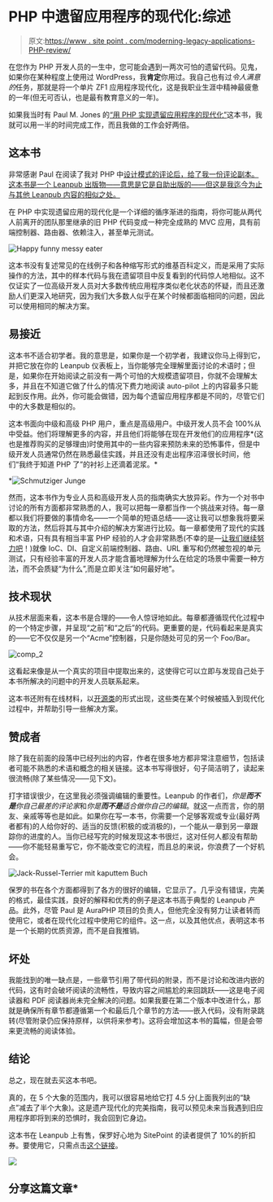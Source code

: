 # PHP 中遗留应用程序的现代化:综述

> 原文:[https://www . site point . com/moderning-legacy-applications-PHP-review/](https://www.sitepoint.com/modernizing-legacy-applications-php-review/)

在您作为 PHP 开发人员的一生中，您可能会遇到一两次可怕的遗留代码。见鬼，如果你在某种程度上使用过 WordPress，我**肯定**你用过。我自己也有过*令人满意的*任务，那就是将一个单片 ZF1 应用程序现代化，这是我职业生涯中精神最疲惫的一年(但无可否认，也是最有教育意义的一年)。

如果我当时有 Paul M. Jones 的[“用 PHP 实现遗留应用程序的现代化”](https://leanpub.com/mlaphp/c/sitepoint2015)这本书，我就可以用一半的时间完成工作，而且我做的工作会好两倍。

## 这本书

非常感谢 Paul 在阅读了我对 PHP 中[设计模式的评论后，给了我一份评论副本。这本书是一个 Leanpub 出版物——意思是它是自助出版的——但这是我迄今为止与其他 Leanpub 内容的相似之处。](https://www.sitepoint.com/book-review-practical-design-patterns-php/)

在 PHP 中实现遗留应用的现代化是一个详细的循序渐进的指南，将你可能从两代人前离开的团队那里继承的旧 PHP 代码变成一种完全成熟的 MVC 应用，具有前端控制器、路由器、依赖注入，甚至单元测试。

![Happy funny messy eater](../Images/dc829728a8cb3695e1509fb0ecf36f0d.png)

这本书没有复述常见的在线例子和各种缩写形式的维基百科定义，而是采用了实际操作的方法，其中的样本代码与我在遗留项目中反复看到的代码惊人地相似。这不仅证实了一位高级开发人员对大多数传统应用程序类似老化状态的怀疑，而且还激励人们更深入地研究，因为我们大多数人似乎在某个时候都面临相同的问题，因此可以使用相同的解决方案。

## 易接近

这本书不适合初学者。我的意思是，如果你是一个初学者，我建议你马上得到它，并把它放在你的 Leanpub 仪表板上，当你能够完全理解里面讨论的术语时；但是，如果你在开始阅读之前没有一两个可怕的大规模遗留项目，你就不会理解太多，并且在不知道它做了什么的情况下费力地阅读 auto-pilot 上的内容最多只能起到反作用。此外，你可能会做错，因为每个遗留应用程序都是不同的，尽管它们中的大多数是相似的。

这本书面向中级和高级 PHP 用户，重点是高级用户。中级开发人员不会 100%从中受益。他们将理解更多的内容，并且他们将能够在现在开发他们的应用程序*(这也是推荐购买的足够理由)时使用其中的一些内容来预防未来的恐怖事件，但是中级开发人员通常仍然在熟悉最佳实践，并且还没有走出程序沼泽很长时间，他们“我终于知道 PHP 了”的衬衫上还滴着泥浆。*

 *![Schmutziger Junge](../Images/6bd1f0b1ff2364e3d3ca93312c4f25ad.png)

然而，这本书作为专业人员和高级开发人员的指南确实大放异彩。作为一个对书中讨论的所有方面都非常熟悉的人，我可以把每一章都当作一个挑战来对待。每一章都以我们将要做的事情命名——一个简单的短语总结——这让我可以想象我将要采取的方法，然后将其与其中介绍的解决方案进行比较。每一章都使用了现代的实践和术语，只有具有相当丰富 PHP 经验的人才会非常熟悉(不幸的是—[让我们继续努力吧](https://www.sitepoint.com/sitepoint-php-2015-future-plans/)！)就像 IoC、DI、自定义前端控制器、路由、URL 重写和仍然被忽视的单元测试，只有经验丰富的开发人员才能含蓄地理解为什么在给定的场景中需要一种方法，而不会质疑“为什么”,而是立即关注“如何最好地”。

## 技术现状

从技术层面来看，这本书是合理的——令人惊讶地如此。每章都遵循现代化过程中的一个特定步骤，并呈现“之前”和“之后”的代码。更重要的是，代码看起来是真实的——它不仅仅是另一个“Acme”控制器，只是你随处可见的另一个 Foo/Bar。

![comp_2](../Images/827a5beafb9accef20d69bc8cf73b3c6.png)

这看起来像是从一个真实的项目中提取出来的，这使得它可以立即与发现自己处于本书所解决的问题中的开发人员联系起来。

这本书还附有在线材料，以[开源类](https://github.com/mlaphp/mlaphp)的形式出现，这些类在某个时候被插入到现代化过程中，并帮助引导一些解决方案。

## 赞成者

除了我在前面的段落中已经列出的内容，作者在很多地方都非常注意细节，包括读者可能不熟悉的术语和概念的相关链接。这本书写得很好，句子简洁明了，读起来很流畅(除了某些情况——见下文)。

打字错误很少，在这里我必须强调编辑的重要性。Leanpub 的作者们，*你是**而不是**你自己最差的评论家*和*你是**而不是**适合做你自己的编辑*。就这一点而言，你的朋友、亲戚等等也是如此。如果你在写一本书，你需要一个足够客观或专业(最好两者都有)的人给你好的、适当的反馈(积极的或消极的)，一个能从一章到另一章跟踪你的进度的人。当你已经写完的时候发现这本书很烂，这对任何人都没有帮助——你不能轻易重写它，你不能改变它的流程，而且总的来说，你浪费了一个好机会。

![Jack-Russel-Terrier mit kaputtem Buch](../Images/2be8b70320f0946630e0972f45bff7e4.png)

保罗的书在各个方面都得到了各方的很好的编辑，它显示了。几乎没有错误，完美的格式，最佳实践，良好的解释和优秀的例子是这本书高于典型的 Leanpub 产品。此外，尽管 Paul 是 AuraPHP 项目的负责人，但他完全没有努力让读者转而使用它，或者在现代化过程中使用它的组件。这一点，以及其他优点，表明这本书是一个长期的优质资源，而不是自我推销。

## 坏处

我能找到的唯一缺点是，一些章节引用了带代码的附录，而不是讨论和改进内嵌的代码，这有时会破坏阅读的流畅性，导致内容之间尴尬的来回跳跃——这是电子阅读器和 PDF 阅读器尚未完全解决的问题。如果我要在第二个版本中改进什么，那就是确保所有章节都遵循第一个和最后几个章节的方法——嵌入代码，没有附录跳转(尽管附录仍应保持原样，以供将来参考)。这将会增加这本书的篇幅，但是会带来更流畅的阅读体验。

## 结论

总之，现在就去买这本书吧。

真的，在 5 个大象的范围内，我可以很容易地给它打 4.5 分(上面我列出的“缺点”减去了半个大象)。这是遗产现代化的完美指南，我可以预见未来当我遇到旧应用程序即将到来的恐惧时，我会回到它身边。

这本书在 Leanpub 上有售，保罗好心地为 SitePoint 的读者提供了 10%的折扣券。要使用它，只需点击[这个链接](https://leanpub.com/mlaphp/c/sitepoint2015)。

![](../Images/039574e706f39aa50f342d6a04354d7f.png)

## 分享这篇文章*